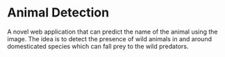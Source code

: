# Animal Detection

A novel web application that can predict the name of the animal using the image. The idea is to detect the presence of wild animals in and around domesticated species which can fall prey to the wild predators.
